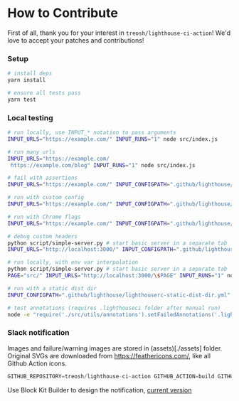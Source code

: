 # How to Contribute

First of all, thank you for your interest in `treosh/lighthouse-ci-action`!
We'd love to accept your patches and contributions!

### Setup

```bash
# install deps
yarn install

# ensure all tests pass
yarn test
```

### Local testing

```bash
# run locally, use INPUT_* notation to pass arguments
INPUT_URLS="https://example.com/" INPUT_RUNS="1" node src/index.js

# run many urls
INPUT_URLS="https://example.com/
 https://example.com/blog" INPUT_RUNS="1" node src/index.js

# fail with assertions
INPUT_URLS="https://example.com/" INPUT_CONFIGPATH=".github/lighthouse/lighthouserc-assertions.json" INPUT_RUNS="1" node src/index.js

# run with custom config
INPUT_URLS="https://example.com/" INPUT_CONFIGPATH=".github/lighthouse/lighthouserc-custom-config.json" INPUT_RUNS="1" node src/index.js

# run with Chrome flags
INPUT_URLS="https://example.com/" INPUT_CONFIGPATH=".github/lighthouse/lighthouserc-chrome-flags.json" INPUT_RUNS="1" node src/index.js

# debug custom headers
python script/simple-server.py # start basic server in a separate tab
INPUT_URLS="http://localhost:3000/" INPUT_CONFIGPATH=".github/lighthouse/lighthouserc-extra-headers.json" INPUT_RUNS="1" node src/index.js # run and see headers output

# run locally, with env var interpolation
python script/simple-server.py # start basic server in a separate tab
PAGE="src/" INPUT_URLS="http://localhost:3000/\$PAGE" INPUT_RUNS="1" node src/index.js

# run with a static dist dir
INPUT_CONFIGPATH=".github/lighthouse/lighthouserc-static-dist-dir.yml" INPUT_RUNS="1" node src/index.js

# test annotations (requires .lighthouseci folder after manual run)
node -e "require('./src/utils/annotations').setFailedAnnotations('.lighthouseci')"
```

### Slack notification

Images and failure/warning images are stored in (assets)[./assets] folder. Original SVGs are downloaded from https://feathericons.com/, like all Github Action icons.

```js
GITHUB_REPOSITORY=treosh/lighthouse-ci-action GITHUB_ACTION=build GITHUB_ACTOR=alekseykulikov node -e "require('./src/utils/slack').sendSlackNotification({ resultsPath: '.lighthouseci', slackWebhookUrl: 'https://hooks.slack.com/..' })"
```

Use Block Kit Builder to design the notification, [current version](<https://api.slack.com/tools/block-kit-builder?mode=message&blocks=%5B%7B%22type%22%3A%22section%22%2C%22text%22%3A%7B%22type%22%3A%22mrkdwn%22%2C%22text%22%3A%22Failed%20to%20check%20assertions%20against%20of%202%20URLs.%5Cn%5Cn%20Action%3A%20%3Chttps%3A%2F%2Fgithub.com%2Ftreosh%2Flighthouse-ci-action%2Fruns%2F490360861%20%7C%20CI%2Fbuild%20%2345%3E%5CnRepository%3A%20%3Chttps%3A%2F%2Fgithub.com%2Ftreosh%2Flighthouse-ci-action%20%7C%20treosh%2Flighthouse-ci-action%20(master)%3E%5CnAuthor%3A%20alekseykulikov%22%7D%7D%2C%7B%22type%22%3A%22divider%22%7D%2C%7B%22type%22%3A%22section%22%2C%22text%22%3A%7B%22type%22%3A%22mrkdwn%22%2C%22text%22%3A%222%20results%20for%20https%3A%2F%2Ftreo.sh%2F%22%7D%2C%22accessory%22%3A%7B%22type%22%3A%22button%22%2C%22text%22%3A%7B%22type%22%3A%22plain_text%22%2C%22text%22%3A%22View%20Report%22%2C%22emoji%22%3Atrue%7D%2C%22url%22%3A%22https%3A%2F%2Ftreo.sh%2F%22%7D%7D%2C%7B%22type%22%3A%22section%22%2C%22text%22%3A%7B%22type%22%3A%22mrkdwn%22%2C%22text%22%3A%22*offscreen-images*%20failure%20for%20*maxLength*%20assertion%5CnDefer%20offscreen%20images%20%3Chttps%3A%2F%2Fweb.dev%2Foffscreen-images%20%7C%20%5B...%5D%3E%5CnExpected%20*%3C%3D%200*%2C%20but%20found%20*1*%22%7D%2C%22accessory%22%3A%7B%22type%22%3A%22image%22%2C%22image_url%22%3A%22https%3A%2F%2Fuser-images.githubusercontent.com%2F158189%2F76324191-ef4c2880-62e5-11ea-8bf1-ac5ff7571eef.png%22%2C%22alt_text%22%3A%22failure%22%7D%7D%2C%7B%22type%22%3A%22section%22%2C%22text%22%3A%7B%22type%22%3A%22mrkdwn%22%2C%22text%22%3A%22*max-potential-fid*%20warning%20for%20*minScore*%20assertion%5CnMax%20Potential%20First%20Input%20Delay%20%3Chttps%3A%2F%2Fdevelopers.google.com%2Fweb%2Fupdates%2F2018%2F05%2Ffirst-input-delay%20%7C%20%5B...%5D%3E%5CnExpected%20*%20%3E%3D%200.8*%2C%20but%20found%20*0.25*%22%7D%2C%22accessory%22%3A%7B%22type%22%3A%22image%22%2C%22image_url%22%3A%22https%3A%2F%2Fuser-images.githubusercontent.com%2F158189%2F76411224-a356bd80-6391-11ea-8a58-8003213a7afa.png%22%2C%22alt_text%22%3A%22warning%22%7D%7D%2C%7B%22type%22%3A%22divider%22%7D%2C%7B%22type%22%3A%22section%22%2C%22text%22%3A%7B%22type%22%3A%22mrkdwn%22%2C%22text%22%3A%221%20result%20for%20https%3A%2F%2Ftreo.sh%2Fpricing%22%7D%2C%22accessory%22%3A%7B%22type%22%3A%22button%22%2C%22text%22%3A%7B%22type%22%3A%22plain_text%22%2C%22text%22%3A%22View%20Report%22%2C%22emoji%22%3Atrue%7D%2C%22url%22%3A%22https%3A%2F%2Ftreo.sh%2Fpricing%22%7D%7D%2C%7B%22type%22%3A%22section%22%2C%22text%22%3A%7B%22type%22%3A%22mrkdwn%22%2C%22text%22%3A%22*uses-passive-event-listeners*%20warning%20for%20*minScore*%20assertion%5CnDoes%20not%20use%20passive%20listeners%20to%20improve%20scrolling%20performance%20%3Chttps%3A%2F%2Fweb.dev%2Fuses-passive-event-listeners%20%7C%20%5B...%5D%3E%5CnExpected%20*%20%3E%3D%201*%2C%20but%20found%20*0*%22%7D%2C%22accessory%22%3A%7B%22type%22%3A%22image%22%2C%22image_url%22%3A%22https%3A%2F%2Fuser-images.githubusercontent.com%2F158189%2F76411224-a356bd80-6391-11ea-8a58-8003213a7afa.png%22%2C%22alt_text%22%3A%22warning%22%7D%7D%5D>)
